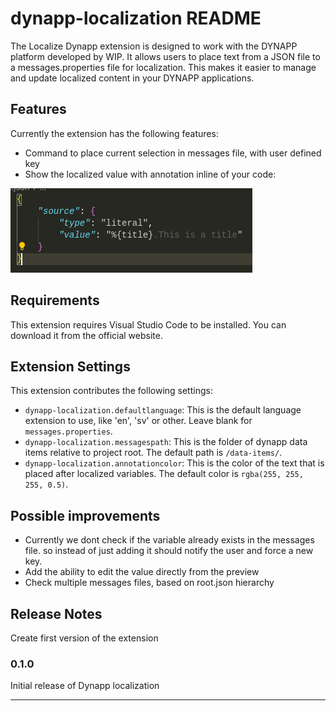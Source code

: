 # dynapp-localization README
The Localize Dynapp extension is designed to work with the DYNAPP platform developed by WIP. It allows users to place text from a JSON file to a messages.properties file for localization. This makes it easier to manage and update localized content in your DYNAPP applications.

## Features
Currently the extension has the following features:
- Command to place current selection in messages file, with user defined key
- Show the localized value with annotation inline of your code:

![image of text annotations](image.png)

## Requirements

This extension requires Visual Studio Code to be installed. You can download it from the official website.

## Extension Settings


This extension contributes the following settings:

* `dynapp-localization.defaultlanguage`: This is the default language extension to use, like 'en', 'sv' or other. Leave blank for `messages.properties`.
* `dynapp-localization.messagespath`: This is the folder of dynapp data items relative to project root. The default path is `/data-items/`.
* `dynapp-localization.annotationcolor`: This is the color of the text that is placed after localized variables. The default color is `rgba(255, 255, 255, 0.5)`.


## Possible improvements

- Currently we dont check if the variable already exists in the messages file. so instead of just adding it should notify the  user and force a new key.
- Add the ability to edit the value directly from the  preview
- Check multiple messages files, based on root.json hierarchy


## Release Notes

Create first version of the extension

### 0.1.0

Initial release of Dynapp localization


-----------------------------------------------------------------------------------------------------------

